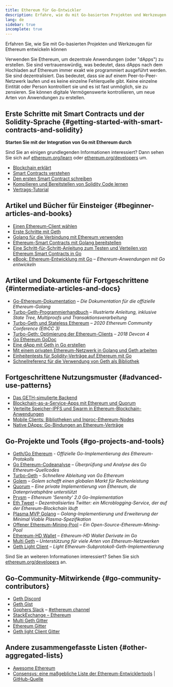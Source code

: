 ```yaml
---
title: Ethereum für Go-Entwickler
description: Erfahre, wie du mit Go-basierten Projekten und Werkzeugen für Ethereum entwickeln kannst
lang: de
sidebar: true
incomplete: true
---
```


<div class="featured">Erfahren Sie, wie Sie mit Go-basierten Projekten und Werkzeugen für Ethereum entwickeln können</div>

Verwenden Sie Ethereum, um dezentrale Anwendungen (oder "dApps") zu erstellen. Sie sind vertrauenswürdig, was bedeutet, dass dApps nach dem Hochladen auf Ethereum immer exakt wie programmiert ausgeführt werden. Sie sind dezentralisiert. Das bedeutet, dass sie auf einem Peer-to-Peer-Netzwerk laufen und es keine einzelne Fehlerquelle gibt. Keine einzelne Eintität oder Person kontrolliert sie und es ist fast unmöglich, sie zu zensieren. Sie können digitale Vermögenswerte kontrollieren, um neue Arten von Anwendungen zu erstellen.

## Erste Schritte mit Smart Contracts und der Solidity-Sprache {#getting-started-with-smart-contracts-and-solidity}

**Starten Sie mit der Integration von Go mit Ethereum durch**

Sind Sie an einigen grundlegenden Informationen interessiert? Dann sehen Sie sich auf [ethereum.org/learn](/learn/) oder [ethereum.org/developers](/developers/) um.

- [Blockchain erklärt](https://kauri.io/article/d55684513211466da7f8cc03987607d5/blockchain-explained)
- [Smart Contracts verstehen](https://kauri.io/article/e4f66c6079e74a4a9b532148d3158188/ethereum-101-part-5-the-smart-contract)
- [Den ersten Smart Contract schreiben](https://kauri.io/article/124b7db1d0cf4f47b414f8b13c9d66e2/remix-ide-your-first-smart-contract)
- [Kompilieren und Bereitstellen von Solidity Code lernen](https://kauri.io/article/973c5f54c4434bb1b0160cff8c695369/understanding-smart-contract-compilation-and-deployment)
- [Vertrags-Tutorial](https://github.com/ethereum/go-ethereum/wiki/Contract-Tutorial)

## Artikel und Bücher für Einsteiger {#beginner-articles-and-books}

- [Einen Ethereum-Client wählen](https://www.trufflesuite.com/docs/truffle/reference/choosing-an-ethereum-client)
- [Erste Schritte mit Geth](https://medium.com/@tzhenghao/getting-started-with-geth-c1a30b8d6458)
- [Golang für die Verbindung mit Ethereum verwenden](https://www.youtube.com/watch?v=-7uChuO_VzM)
- [Ethereum-Smart Contracts mit Golang bereitstellen](https://www.youtube.com/watch?v=pytGqQmDslE)
- [Eine Schritt-für-Schritt-Anleitung zum Testen und Verteilen von Ethereum Smart Contracts in Go](https://hackernoon.com/a-step-by-step-guide-to-testing-and-deploying-ethereum-smart-contracts-in-go-9fc34b178d78)
- [eBook: Ethereum-Entwicklung mit Go](https://goethereumbook.org/) – _Ethereum-Anwendungen mit Go entwickeln_

## Artikel und Dokumente für Fortgeschrittene {#intermediate-articles-and-docs}

- [Go-Ethereum-Dokumentation](https://geth.ethereum.org/docs/) – _Die Dokumentation für die offizielle Ethereum-Golang_
- [Turbo-Geth-Programmierhandbuch](https://github.com/ledgerwatch/turbo-geth/blob/master/docs/programmers_guide/guide.md) – _Illustrierte Anleitung, inklusive State Tree, Multiproofs und Transaktionsverarbeitung_
- [Turbo-Geth und Stateless Ethereum](https://youtu.be/3-Mn7OckSus?t=394) – _2020 Ethereum Community Conference (EthCC 3)_
- [Turbo-Geth: Optimierung der Ethereum-Clients](https://www.youtube.com/watch?v=CSpc1vZQW2Q) – _2018 Devcon 4_
- [Go Ethereum GoDoc](https://godoc.org/github.com/ethereum/go-ethereum)
- [Eine dApp mit Geth in Go erstellen](https://kauri.io/#collections/A%20Hackathon%20Survival%20Guide/creating-a-dapp-in-go-with-geth/)
- [Mit einem privaten Ethereum-Netzwerk in Golang und Geth arbeiten](https://myhsts.org/tutorial-learn-how-to-work-with-ethereum-private-network-with-golang-with-geth.php)
- [Einheitentests für Solidity-Verträge auf Ethereum mit Go](https://medium.com/coinmonks/unit-testing-solidity-contracts-on-ethereum-with-go-3cc924091281)
- [Schnellreferenz für die Verwendung von Geth als Bibliothek](https://medium.com/coinmonks/web3-go-part-1-31c68c68e20e)

## Fortgeschrittene Nutzungsmuster {#advanced-use-patterns}

- [Das GETH-simulierte Backend](https://kauri.io/#collections/An%20ethereum%20test%20toolkit%20in%20Go/the-geth-simulated-backend/#_top)
- [Blockchain-as-a-Service-Apps mit Ethereum und Quorum](https://blockchain.dcwebmakers.com/blockchain-as-a-service-apps-using-ethereum-and-quorum.html)
- [Verteilte Speicher-IPFS und Swarm in Ethereum-Blockchain-Anwendungen](https://blockchain.dcwebmakers.com/work-with-distributed-storage-ipfs-and-swarm-in-ethereum.html)
- [Mobile Clients: Bibliotheken und Inproc-Ethereum-Nodes](https://github.com/ethereum/go-ethereum/wiki/Mobile-Clients:-Libraries-and-Inproc-Ethereum-Nodes)
- [Native DApps: Go-Bindungen an Ethereum-Verträge](https://github.com/ethereum/go-ethereum/wiki/Native-DApps:-Go-bindings-to-Ethereum-contracts)

## Go-Projekte und Tools {#go-projects-and-tools}

- [Geth/Go Ethereum](https://github.com/ethereum/go-ethereum) - _Offizielle Go-Implementierung des Ethereum-Protokolls_
- [Go Ethereum-Codeanalyse](https://github.com/ZtesoftCS/go-ethereum-code-analysis) – _Überprüfung und Analyse des Go Ethereum-Quellcodes_
- [Turbo-Geth](https://github.com/ledgerwatch/turbo-geth) – _Schnellere Ableitung von Go Ethereum_
- [Golem](https://github.com/golemfactory/golem) – _Golem schafft einen globalen Markt für Rechenleistung_
- [Quorum](https://github.com/jpmorganchase/quorum) – _Eine private Implementierung von Ethereum, die Datenprivatsphäre unterstützt_
- [Prysm](https://github.com/prysmaticlabs/prysm) – _Ethereum 'Serenity' 2.0 Go-Implementation_
- [Eth Tweet](https://github.com/yep/eth-tweet) – _Dezentralisiertes Twitter: ein Microblogging-Service, der auf der Ethereum-Blockchain läuft_
- [Plasma MVP Golang](https://github.com/kyokan/plasma) – _Golang-Implementierung und Erweiterung der Minimal Viable Plasma-Spezifikation_
- [Offener Ethereum-Mining-Pool](https://github.com/sammy007/open-ethereum-pool) – _Ein Open-Source-Ethereum-Mining-Pool_
- [Ethereum-HD Wallet](https://github.com/miguelmota/go-ethereum-hdwallet) – _Ethereum-HD Wallet Derivate im Go_
- [Multi Geth](https://github.com/multi-geth/multi-geth) – _Unterstützung für viele Arten von Ethereum-Netzwerken_
- [Geth Light Client](https://github.com/zsfelfoldi/go-ethereum/wiki/Geth-Light-Client) – _Light Ethereum-Subprotokoll-Geth-Implementierung_

Sind Sie an weiteren Informationen interessiert? Sehen Sie sich [ethereum.org/developers](/developers/) an.

## Go-Community-Mitwirkende {#go-community-contributors}

- [Geth Discord](https://discordapp.com/invite/nthXNEv)
- [Geth Gist](https://gitter.im/ethereum/go-ethereum)
- [Gophers Slack](https://invite.slack.golangbridge.org/) – [#ethereum channel](https://gophers.slack.com/messages/C9HP1S9V2)
- [StackExchange – Ethereum](https://ethereum.stackexchange.com/)
- [Multi Geth Gitter](https://gitter.im/ethoxy/multi-geth)
- [Ethereum Gitter](https://gitter.im/ethereum/home)
- [Geth light Client Gitter](https://gitter.im/ethereum/light-client)

## Andere zusammengefasste Listen {#other-aggregated-lists}

- [Awesome Ethereum](https://github.com/btomashvili/awesome-ethereum)
- [Consensys: eine maßgebliche Liste der Ethereum-Entwicklertools](https://media.consensys.net/an-definitive-list-of-ethereum-developer-tools-2159ce865974) | [GitHub-Quelle](https://github.com/ConsenSys/ethereum-developer-tools-list)
